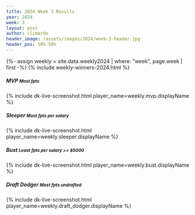 ```yaml
---
title: 2024 Week 3 Results
year: 2024
week: 3
layout: post
author: climardo
header_image: /assets/images/2024/week-3-header.jpg
header_pos: 50% 50%
---
```


{%- assign weekly = site.data.weekly2024 | where: "week", page.week | first -%}
{% include weekly-winners-2024.html %}

##### MVP <small class="text-muted">Most fpts</small>
{% include dk-live-screenshot.html player_name=weekly.mvp.displayName %}

##### Sleeper <small class="text-muted">Most fpts per salary</small>
{% include dk-live-screenshot.html player_name=weekly.sleeper.displayName %}

##### Bust <small class="text-muted">Least fpts per salary >= $5000</small>
{% include dk-live-screenshot.html player_name=weekly.bust.displayName %}

##### Draft Dodger <small class="text-muted">Most fpts undrafted</small>
{% include dk-live-screenshot.html player_name=weekly.draft_dodger.displayName %}
